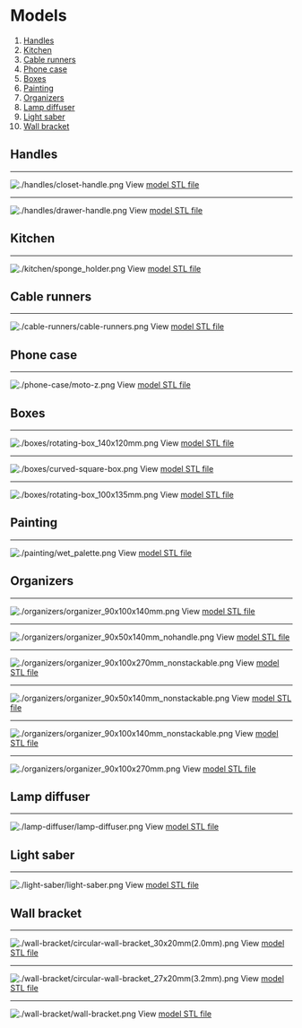 # Models
1. [Handles](#handles)
1. [Kitchen](#kitchen)
1. [Cable runners](#cable-runners)
1. [Phone case](#phone-case)
1. [Boxes](#boxes)
1. [Painting](#painting)
1. [Organizers](#organizers)
1. [Lamp diffuser](#lamp-diffuser)
1. [Light saber](#light-saber)
1. [Wall bracket](#wall-bracket)

## Handles
---
![./handles/closet-handle.png](./handles/closet-handle.png)
View [model STL file](./handles/closet-handle.stl)

---
![./handles/drawer-handle.png](./handles/drawer-handle.png)
View [model STL file](./handles/drawer-handle.stl)


## Kitchen
---
![./kitchen/sponge_holder.png](./kitchen/sponge_holder.png)
View [model STL file](./kitchen/sponge_holder.stl)


## Cable runners
---
![./cable-runners/cable-runners.png](./cable-runners/cable-runners.png)
View [model STL file](./cable-runners/cable-runners.stl)


## Phone case
---
![./phone-case/moto-z.png](./phone-case/moto-z.png)
View [model STL file](./phone-case/moto-z.stl)


## Boxes
---
![./boxes/rotating-box_140x120mm.png](./boxes/rotating-box_140x120mm.png)
View [model STL file](./boxes/rotating-box_140x120mm.stl)

---
![./boxes/curved-square-box.png](./boxes/curved-square-box.png)
View [model STL file](./boxes/curved-square-box.stl)

---
![./boxes/rotating-box_100x135mm.png](./boxes/rotating-box_100x135mm.png)
View [model STL file](./boxes/rotating-box_100x135mm.stl)


## Painting
---
![./painting/wet_palette.png](./painting/wet_palette.png)
View [model STL file](./painting/wet_palette.stl)


## Organizers
---
![./organizers/organizer_90x100x140mm.png](./organizers/organizer_90x100x140mm.png)
View [model STL file](./organizers/organizer_90x100x140mm.stl)

---
![./organizers/organizer_90x50x140mm_nohandle.png](./organizers/organizer_90x50x140mm_nohandle.png)
View [model STL file](./organizers/organizer_90x50x140mm_nohandle.stl)

---
![./organizers/organizer_90x100x270mm_nonstackable.png](./organizers/organizer_90x100x270mm_nonstackable.png)
View [model STL file](./organizers/organizer_90x100x270mm_nonstackable.stl)

---
![./organizers/organizer_90x50x140mm_nonstackable.png](./organizers/organizer_90x50x140mm_nonstackable.png)
View [model STL file](./organizers/organizer_90x50x140mm_nonstackable.stl)

---
![./organizers/organizer_90x100x140mm_nonstackable.png](./organizers/organizer_90x100x140mm_nonstackable.png)
View [model STL file](./organizers/organizer_90x100x140mm_nonstackable.stl)

---
![./organizers/organizer_90x100x270mm.png](./organizers/organizer_90x100x270mm.png)
View [model STL file](./organizers/organizer_90x100x270mm.stl)


## Lamp diffuser
---
![./lamp-diffuser/lamp-diffuser.png](./lamp-diffuser/lamp-diffuser.png)
View [model STL file](./lamp-diffuser/lamp-diffuser.stl)


## Light saber
---
![./light-saber/light-saber.png](./light-saber/light-saber.png)
View [model STL file](./light-saber/light-saber.stl)


## Wall bracket
---
![./wall-bracket/circular-wall-bracket_30x20mm(2.0mm).png](./wall-bracket/circular-wall-bracket_30x20mm(2.0mm).png)
View [model STL file](./wall-bracket/circular-wall-bracket_30x20mm(2.0mm).stl)

---
![./wall-bracket/circular-wall-bracket_27x20mm(3.2mm).png](./wall-bracket/circular-wall-bracket_27x20mm(3.2mm).png)
View [model STL file](./wall-bracket/circular-wall-bracket_27x20mm(3.2mm).stl)

---
![./wall-bracket/wall-bracket.png](./wall-bracket/wall-bracket.png)
View [model STL file](./wall-bracket/wall-bracket.stl)

